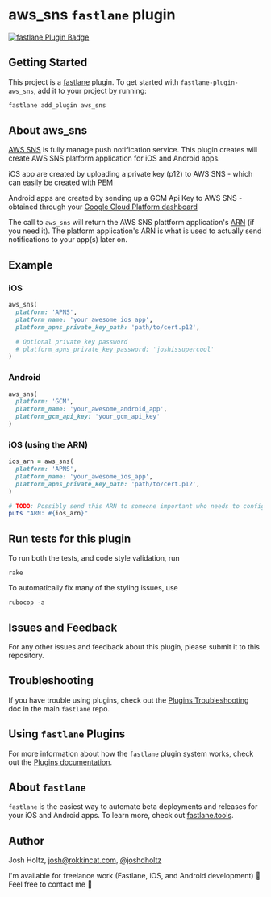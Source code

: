 # aws_sns `fastlane` plugin

[![fastlane Plugin Badge](https://rawcdn.githack.com/fastlane/fastlane/master/fastlane/assets/plugin-badge.svg)](https://rubygems.org/gems/fastlane-plugin-aws_sns)

## Getting Started

This project is a [fastlane](https://github.com/fastlane/fastlane) plugin. To get started with `fastlane-plugin-aws_sns`, add it to your project by running:

```bash
fastlane add_plugin aws_sns
```

## About aws_sns

[AWS SNS](https://aws.amazon.com/sns/) is fully manage push notification service. This plugin creates will create AWS SNS platform application for iOS and Android apps.

iOS app are created by uploading a private key (p12) to AWS SNS - which can easily be created with [PEM](https://github.com/fastlane/fastlane/tree/master/pem)

Android apps are created by sending up a GCM Api Key to AWS SNS - obtained through your [Google Cloud Platform dashboard](https://console.cloud.google.com)

The call to `aws_sns` will return the AWS SNS plattform application's [ARN](http://docs.aws.amazon.com/general/latest/gr/aws-arns-and-namespaces.html) (if you need it). The platform application's ARN is what is used to actually send notifications to your app(s) later on.

## Example

### iOS
```ruby
aws_sns(
  platform: 'APNS',
  platform_name: 'your_awesome_ios_app',
  platform_apns_private_key_path: 'path/to/cert.p12',

  # Optional private key password
  # platform_apns_private_key_password: 'joshissupercool'
)
```

### Android
```ruby
aws_sns(
  platform: 'GCM',
  platform_name: 'your_awesome_android_app',
  platform_gcm_api_key: 'your_gcm_api_key'
)
```

### iOS (using the ARN)
```ruby
ios_arn = aws_sns(
  platform: 'APNS',
  platform_name: 'your_awesome_ios_app',
  platform_apns_private_key_path: 'path/to/cert.p12',
)

# TODO: Possibly send this ARN to someone important who needs to configure stuff
puts "ARN: #{ios_arn}"
```

## Run tests for this plugin

To run both the tests, and code style validation, run

```
rake
```

To automatically fix many of the styling issues, use
```
rubocop -a
```

## Issues and Feedback

For any other issues and feedback about this plugin, please submit it to this repository.

## Troubleshooting

If you have trouble using plugins, check out the [Plugins Troubleshooting](https://github.com/fastlane/fastlane/blob/master/fastlane/docs/PluginsTroubleshooting.md) doc in the main `fastlane` repo.

## Using `fastlane` Plugins

For more information about how the `fastlane` plugin system works, check out the [Plugins documentation](https://github.com/fastlane/fastlane/blob/master/fastlane/docs/Plugins.md).

## About `fastlane`

`fastlane` is the easiest way to automate beta deployments and releases for your iOS and Android apps. To learn more, check out [fastlane.tools](https://fastlane.tools).

## Author

Josh Holtz, josh@rokkincat.com, [@joshdholtz](https://twitter.com/joshdholtz)

I'm available for freelance work (Fastlane, iOS, and Android development) :muscle:
Feel free to contact me :rocket:

